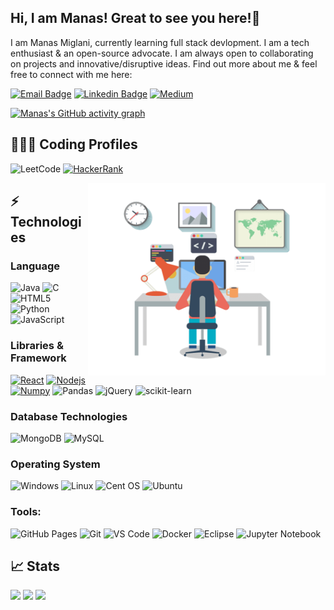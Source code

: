 ## Hi, I am Manas! Great to see you here!👋

I am Manas Miglani, currently learning full stack devlopment. I am a tech enthusiast & an open-source advocate. I am always open to collaborating on projects and innovative/disruptive ideas. Find out more about me & feel free to connect with me here:

[![Email Badge](https://img.shields.io/badge/-Email-c14438?style=flat-square&logo=Gmail&logoColor=white&link=mailto:manasmiglani5@gmail.com)](mailto:manasmiglani5@gmail.com)
[![Linkedin Badge](https://img.shields.io/badge/-LinkedIn-blue?style=flat-square&logo=Linkedin&logoColor=white&link=https://www.linkedin.com/in/manas-miglani/)](https://www.linkedin.com/in/manas-miglani/)
[![Medium](https://img.shields.io/badge/Medium-12100E?style=for-the-badge&logo=medium&logoColor=white&link=https://medium.com/@manasmiglani5)](https://medium.com/@manasmiglani5)

[![Manas's GitHub activity graph](https://activity-graph.herokuapp.com/graph?username=manuTRON&theme=xcode)](https://github.com/manuTRON)

## 👨🏻‍💻 Coding Profiles

![LeetCode](https://img.shields.io/badge/-LeetCode-FFA116?style=flat-square&logo=LeetCode&logoColor=black)
[![HackerRank](https://img.shields.io/badge/-HackerRank-2EC866?style=flat-square&logo=HackerRank&logoColor=white)](https://www.hackerrank.com/manasmiglani5)
<!-- [![GeeksForGeeks](https://img.shields.io/badge/-GeeksForGeeks-05CC47?style=flat-square&logo=GeeksForGeeks&logoColor=black)](https://auth.geeksforgeeks.org/user/manasmiglani5/profile)-->

<!-- <img align='right' src="https://user-images.githubusercontent.com/64855541/133657615-ccb22336-f4db-408e-bc30-af7ff09608e7.png" width="280"> -->
<img align='right' src="https://github.com/manuTRON/manuTRON/blob/main/resources/coder.png" width="380">

## ⚡ Technologies

### Language

![Java](https://img.shields.io/badge/-java-E34A86?style=flat-square&logo=java)
![C](https://img.shields.io/badge/-C-00599C?style=flat-square&logo=c)
![HTML5](https://img.shields.io/badge/-HTML5-E34F26?style=flat-square&logo=html5&logoColor=white)
![Python](https://img.shields.io/badge/-Python-black?style=flat-square&logo=Python)
![JavaScript](https://img.shields.io/badge/-JavaScript-black?style=flat-square&logo=javascript)

### Libraries & Framework

[![React](https://img.shields.io/badge/-React-black?style=flat-square&logo=react)](https://reactjs.org/)
[![Nodejs](https://img.shields.io/badge/-Nodejs-black?style=flat-square&logo=Node.js)](https://nodejs.org/)
[![Numpy](https://img.shields.io/badge/Numpy%20-%23013243.svg?logo=numpy&style=flat-square&logoColor=white)](https://numpy.org/)
![Pandas](https://img.shields.io/badge/pandas-%23150458.svg?style=for-the-badge&logo=pandas&logoColor=white)
![jQuery](https://img.shields.io/badge/jquery-%230769AD.svg?style=for-the-badge&logo=jquery&logoColor=white)
![scikit-learn](https://img.shields.io/badge/scikit--learn-%23F7931E.svg?style=for-the-badge&logo=scikit-learn&logoColor=white)

### Database Technologies

![MongoDB](https://img.shields.io/badge/MongoDB-%234ea94b.svg?style=for-the-badge&logo=mongodb&logoColor=white)
![MySQL](https://img.shields.io/badge/mysql-%2300f.svg?style=for-the-badge&logo=mysql&logoColor=white)

### Operating System

![Windows](https://img.shields.io/badge/Windows-0078D6?style=for-the-badge&logo=windows&logoColor=white)
![Linux](https://img.shields.io/badge/Linux-FCC624?style=for-the-badge&logo=linux&logoColor=black)
![Cent OS](https://img.shields.io/badge/cent%20os-002260?style=for-the-badge&logo=centos&logoColor=F0F0F0)
![Ubuntu](https://img.shields.io/badge/Ubuntu-E95420?style=for-the-badge&logo=ubuntu&logoColor=white)

### Tools:

![GitHub Pages](https://img.shields.io/badge/GitHub%20Pages-%23327FC7.svg?logo=github&style=flat-square&logoColor=white)
![Git](https://img.shields.io/badge/-Git-black?style=flat-square&logo=git)
![VS Code](https://img.shields.io/badge/-VS%20Code-007ACC?style=flat-square&logo=visual-studio-code)
![Docker](https://img.shields.io/badge/docker-%230db7ed.svg?style=for-the-badge&logo=docker&logoColor=white)
![Eclipse](https://img.shields.io/badge/Eclipse-2C2255?style=flat-square&logo=eclipse&logoColor=white)
![Jupyter Notebook](https://img.shields.io/badge/jupyter-%23FA0F00.svg?style=for-the-badge&logo=jupyter&logoColor=white)

## 📈 Stats

<img src="https://github-readme-stats.vercel.app/api?username=manuTRON&include_all_commits=true&count_private=true&show_icons=true&line_height=20&theme=tokyonight"/>
<img src="https://github-readme-stats.vercel.app/api/top-langs?username=manuTRON&show_icons=true&locale=en&layout=compact&theme=tokyonight" />
<img src="https://github-readme-streak-stats.herokuapp.com/?user=manuTRON&theme=tokyonight" />
